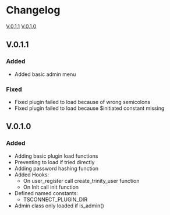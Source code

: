 # Changelog

[V.0.1.1](#V.0.1.1)
[V.0.1.0](#V.0.1.0)

## V.0.1.1
### Added
- Added basic admin menu
### Fixed
- Fixed plugin failed to load because of wrong semicolons
- Fixed plugin failed to load because $initiated constant missing

## V.0.1.0
### Added
- Adding basic plugin load functions
- Preventing to load if tried directly
- Adding password hashing function
- Added Hooks:
  - On user_register call create_trinity_user function
  - On Init call init function
- Defined named constants:
  - TSCONNECT_PLUGIN_DIR
- Admin class only loaded if is_admin()